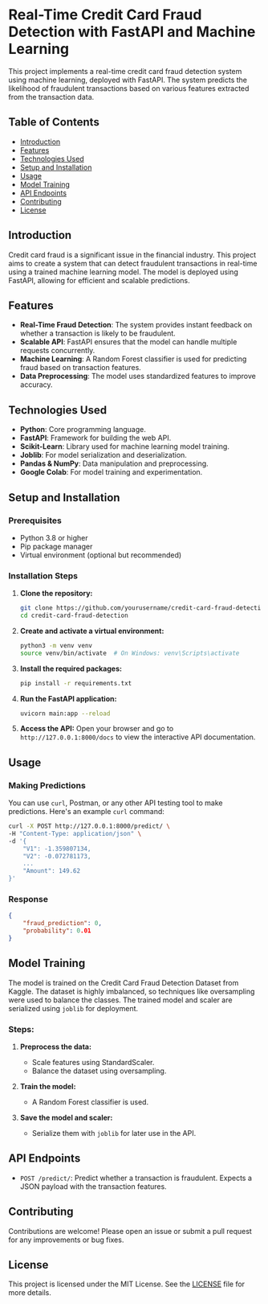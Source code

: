 # Real-Time Credit Card Fraud Detection with FastAPI and Machine Learning

This project implements a real-time credit card fraud detection system using machine learning, deployed with FastAPI. The system predicts the likelihood of fraudulent transactions based on various features extracted from the transaction data.

## Table of Contents

- [Introduction](#introduction)
- [Features](#features)
- [Technologies Used](#technologies-used)
- [Setup and Installation](#setup-and-installation)
- [Usage](#usage)
- [Model Training](#model-training)
- [API Endpoints](#api-endpoints)
- [Contributing](#contributing)
- [License](#license)

## Introduction

Credit card fraud is a significant issue in the financial industry. This project aims to create a system that can detect fraudulent transactions in real-time using a trained machine learning model. The model is deployed using FastAPI, allowing for efficient and scalable predictions.

## Features

- **Real-Time Fraud Detection**: The system provides instant feedback on whether a transaction is likely to be fraudulent.
- **Scalable API**: FastAPI ensures that the model can handle multiple requests concurrently.
- **Machine Learning**: A Random Forest classifier is used for predicting fraud based on transaction features.
- **Data Preprocessing**: The model uses standardized features to improve accuracy.

## Technologies Used

- **Python**: Core programming language.
- **FastAPI**: Framework for building the web API.
- **Scikit-Learn**: Library used for machine learning model training.
- **Joblib**: For model serialization and deserialization.
- **Pandas & NumPy**: Data manipulation and preprocessing.
- **Google Colab**: For model training and experimentation.

## Setup and Installation

### Prerequisites

- Python 3.8 or higher
- Pip package manager
- Virtual environment (optional but recommended)

### Installation Steps

1. **Clone the repository:**
   ```bash
   git clone https://github.com/yourusername/credit-card-fraud-detection.git
   cd credit-card-fraud-detection
   ```

2. **Create and activate a virtual environment:**
   ```bash
   python3 -m venv venv
   source venv/bin/activate  # On Windows: venv\Scripts\activate
   ```

3. **Install the required packages:**
   ```bash
   pip install -r requirements.txt
   ```

4. **Run the FastAPI application:**
   ```bash
   uvicorn main:app --reload
   ```

5. **Access the API:**
   Open your browser and go to `http://127.0.0.1:8000/docs` to view the interactive API documentation.

## Usage

### Making Predictions

You can use `curl`, Postman, or any other API testing tool to make predictions. Here's an example `curl` command:

```bash
curl -X POST http://127.0.0.1:8000/predict/ \
-H "Content-Type: application/json" \
-d '{
    "V1": -1.359807134,
    "V2": -0.072781173,
    ...
    "Amount": 149.62
}'
```

### Response
```json
{
    "fraud_prediction": 0,
    "probability": 0.01
}
```

## Model Training

The model is trained on the Credit Card Fraud Detection Dataset from Kaggle. The dataset is highly imbalanced, so techniques like oversampling were used to balance the classes. The trained model and scaler are serialized using `joblib` for deployment.

### Steps:

1. **Preprocess the data:**
   - Scale features using StandardScaler.
   - Balance the dataset using oversampling.

2. **Train the model:**
   - A Random Forest classifier is used.

3. **Save the model and scaler:**
   - Serialize them with `joblib` for later use in the API.

## API Endpoints

- `POST /predict/`: Predict whether a transaction is fraudulent. Expects a JSON payload with the transaction features.

## Contributing

Contributions are welcome! Please open an issue or submit a pull request for any improvements or bug fixes.

## License

This project is licensed under the MIT License. See the [LICENSE](LICENSE) file for more details.

